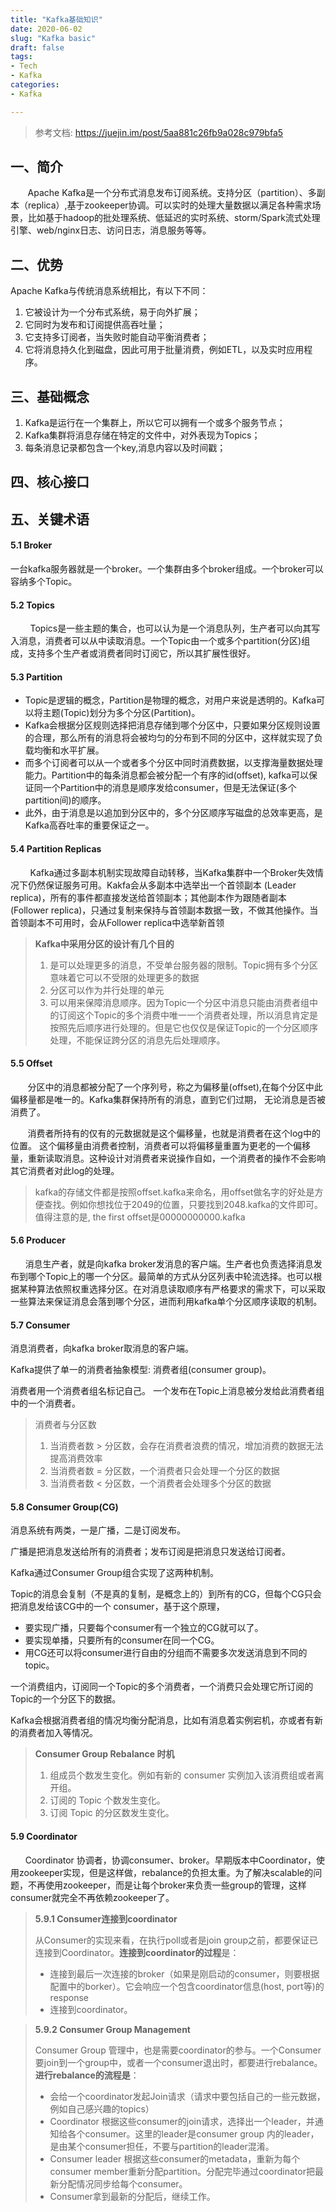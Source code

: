 ```yaml
---
title: "Kafka基础知识"
date: 2020-06-02
slug: "Kafka basic"
draft: false
tags:
- Tech
- Kafka
categories:
- Kafka

---
```



> 参考文档: https://juejin.im/post/5aa881c26fb9a028c979bfa5

## 一、简介

&nbsp;&nbsp;&nbsp;&nbsp;&nbsp;&nbsp;&nbsp;Apache Kafka是一个分布式消息发布订阅系统。支持分区（partition）、多副本（replica）,基于zookeeper协调。可以实时的处理大量数据以满足各种需求场景，比如基于hadoop的批处理系统、低延迟的实时系统、storm/Spark流式处理引擎、web/nginx日志、访问日志，消息服务等等。

## 二、优势

Apache Kafka与传统消息系统相比，有以下不同：

1. 它被设计为一个分布式系统，易于向外扩展；
2. 它同时为发布和订阅提供高吞吐量；
3. 它支持多订阅者，当失败时能自动平衡消费者；
4. 它将消息持久化到磁盘，因此可用于批量消费，例如ETL，以及实时应用程序。

## 三、基础概念

1. Kafka是运行在一个集群上，所以它可以拥有一个或多个服务节点；
2. Kafka集群将消息存储在特定的文件中，对外表现为Topics；
3. 每条消息记录都包含一个key,消息内容以及时间戳；

## 四、核心接口



## 五、关键术语

#### 5.1 Broker

一台kafka服务器就是一个broker。一个集群由多个broker组成。一个broker可以容纳多个Topic。

#### 5.2 Topics

&nbsp;&nbsp;&nbsp;&nbsp;&nbsp;&nbsp;&nbsp;&nbsp;Topics是一些主题的集合，也可以认为是一个消息队列，生产者可以向其写入消息，消费者可以从中读取消息。一个Topic由一个或多个partition(分区)组成，支持多个生产者或消费者同时订阅它，所以其扩展性很好。

#### 5.3 Partition

- Topic是逻辑的概念，Partition是物理的概念，对用户来说是透明的。Kafka可以将主题(Topic)划分为多个分区(Partition)。
- Kafka会根据分区规则选择把消息存储到哪个分区中，只要如果分区规则设置的合理，那么所有的消息将会被均匀的分布到不同的分区中，这样就实现了负载均衡和水平扩展。
- 而多个订阅者可以从一个或者多个分区中同时消费数据，以支撑海量数据处理能力。Partition中的每条消息都会被分配一个有序的id(offset), kafka可以保证同一个Partition中的消息是顺序发给consumer，但是无法保证(多个partition间)的顺序。
- 此外，由于消息是以追加到分区中的，多个分区顺序写磁盘的总效率更高，是Kafka高吞吐率的重要保证之一。

#### 5.4 Partition Replicas

&nbsp;&nbsp;&nbsp;&nbsp;&nbsp;&nbsp;&nbsp;&nbsp;Kafka通过多副本机制实现故障自动转移，当Kafka集群中一个Broker失效情况下仍然保证服务可用。Kakfa会从多副本中选举出一个首领副本 (Leader replica)，所有的事件都直接发送给首领副本；其他副本作为跟随者副本 (Follower replica)，只通过复制来保持与首领副本数据一致，不做其他操作。当首领副本不可用时，会从Follower replica中选举新首领

>**Kafka中采用分区的设计有几个目的**
>
>1. 是可以处理更多的消息，不受单台服务器的限制。Topic拥有多个分区意味着它可以不受限的处理更多的数据
>2. 分区可以作为并行处理的单元
>3. 可以用来保障消息顺序。因为Topic一个分区中消息只能由消费者组中的订阅这个Topic的多个消费中唯一一个消费者处理，所以消息肯定是按照先后顺序进行处理的。但是它也仅仅是保证Topic的一个分区顺序处理，不能保证跨分区的消息先后处理顺序。
#### 5.5 Offset

&nbsp;&nbsp;&nbsp;&nbsp;&nbsp;&nbsp;&nbsp;分区中的消息都被分配了一个序列号，称之为偏移量(offset),在每个分区中此偏移量都是唯一的。Kafka集群保持所有的消息，直到它们过期， 无论消息是否被消费了。

&nbsp;&nbsp;&nbsp;&nbsp;&nbsp;&nbsp;&nbsp;消费者所持有的仅有的元数据就是这个偏移量，也就是消费者在这个log中的位置。 这个偏移量由消费者控制，消费者可以将偏移量重置为更老的一个偏移量，重新读取消息。这种设计对消费者来说操作自如，一个消费者的操作不会影响其它消费者对此log的处理。

>kafka的存储文件都是按照offset.kafka来命名，用offset做名字的好处是方便查找。例如你想找位于2049的位置，只要找到2048.kafka的文件即可。值得注意的是, the first offset是00000000000.kafka

#### 5.6 Producer

&nbsp;&nbsp;&nbsp;&nbsp;&nbsp;&nbsp;消息生产者，就是向kafka broker发消息的客户端。生产者也负责选择消息发布到哪个Topic上的哪一个分区。最简单的方式从分区列表中轮流选择。也可以根据某种算法依照权重选择分区。在对消息读取顺序有严格要求的需求下，可以采取一些算法来保证消息会落到哪个分区，进而利用kafka单个分区顺序读取的机制。

#### 5.7 Consumer

消息消费者，向kafka broker取消息的客户端。

Kafka提供了单一的消费者抽象模型: 消费者组(consumer group)。

消费者用一个消费者组名标记自己。 一个发布在Topic上消息被分发给此消费者组中的一个消费者。

>消费者与分区数
>
>1. 当消费者数 > 分区数，会存在消费者浪费的情况，增加消费的数据无法提高消费效率
>2. 当消费者数 = 分区数，一个消费者只会处理一个分区的数据
>3. 当消费者数 < 分区数，一个消费者会处理多个分区的数据
#### 5.8 Consumer Group(CG)

消息系统有两类，一是广播，二是订阅发布。

广播是把消息发送给所有的消费者；发布订阅是把消息只发送给订阅者。

Kafka通过Consumer Group组合实现了这两种机制。

Topic的消息会复制（不是真的复制，是概念上的）到所有的CG，但每个CG只会把消息发给该CG中的一个 consumer，基于这个原理，
- 要实现广播，只要每个consumer有一个独立的CG就可以了。
- 要实现单播，只要所有的consumer在同一个CG。
- 用CG还可以将consumer进行自由的分组而不需要多次发送消息到不同的topic。

一个消费组内，订阅同一个Topic的多个消费者，一个消费只会处理它所订阅的Topic的一个分区下的数据。


Kafka会根据消费者组的情况均衡分配消息，比如有消息着实例宕机，亦或者有新的消费者加入等情况。

>**Consumer Group Rebalance 时机**
>
>1. 组成员个数发生变化。例如有新的 consumer 实例加入该消费组或者离开组。
>2. 订阅的 Topic 个数发生变化。
>3. 订阅 Topic 的分区数发生变化。
#### 5.9 Coordinator 

&nbsp;&nbsp;&nbsp;&nbsp;&nbsp;&nbsp;Coordinator 协调者，协调consumer、broker。早期版本中Coordinator，使用zookeeper实现，但是这样做，rebalance的负担太重。为了解决scalable的问题，不再使用zookeeper，而是让每个broker来负责一些group的管理，这样consumer就完全不再依赖zookeeper了。 

> **5.9.1 Consumer连接到coordinator**
>
> 从Consumer的实现来看，在执行poll或者是join group之前，都要保证已连接到Coordinator。**连接到coordinator的过程**是：
>
> - 连接到最后一次连接的broker（如果是刚启动的consumer，则要根据配置中的borker）。它会响应一个包含coordinator信息(host, port等)的response
> - 连接到coordinator。

> **5.9.2 Consumer Group Management**
>
> Consumer Group 管理中，也是需要coordinator的参与。一个Consumer要join到一个group中，或者一个consumer退出时，都要进行rebalance。**进行rebalance的流程是**：
>
> - 会给一个coordinator发起Join请求（请求中要包括自己的一些元数据，例如自己感兴趣的topics）
> - Coordinator 根据这些consumer的join请求，选择出一个leader，并通知给各个consumer。这里的leader是consumer group 内的leader，是由某个consumer担任，不要与partition的leader混淆。
> - Consumer leader 根据这些consumer的metadata，重新为每个consumer member重新分配partition。分配完毕通过coordinator把最新分配情况同步给每个consumer。
> - Consumer拿到最新的分配后，继续工作。